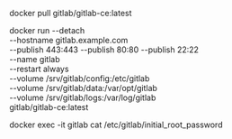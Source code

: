 docker pull gitlab/gitlab-ce:latest

docker run --detach \
  --hostname gitlab.example.com \
  --publish 443:443 --publish 80:80 --publish 22:22 \
  --name gitlab \
  --restart always \
  --volume /srv/gitlab/config:/etc/gitlab \
  --volume /srv/gitlab/data:/var/opt/gitlab \
  --volume /srv/gitlab/logs:/var/log/gitlab \
  gitlab/gitlab-ce:latest

docker exec -it gitlab cat /etc/gitlab/initial_root_password
